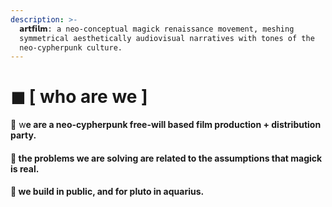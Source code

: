 ```yaml
---
description: >-
  𝗮𝗿𝘁𝗳𝗶𝗹𝗺: a neo-conceptual magick renaissance movement, meshing
  symmetrical aesthetically audiovisual narratives with tones of the
  neo-cypherpunk culture.
---
```


# ◼ \[ who are we ]

**🌹** w**e are a neo-cypherpunk free-will based film production + distribution party.**

#### **🌹 the problems we are solving are related to the assumptions that magick is real.**

#### **🌹 we build in public, and for pluto in aquarius.**
